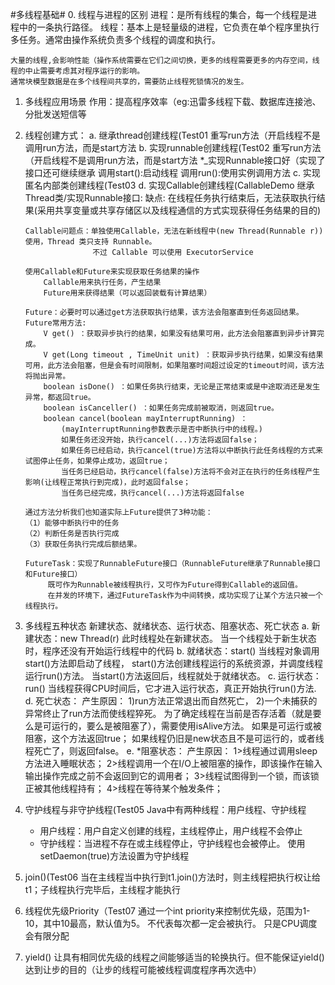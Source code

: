 #多线程基础#
0. 线程与进程的区别
    进程：是所有线程的集合，每一个线程是进程中的一条执行路径。
    线程：基本上是轻量级的进程，它负责在单个程序里执行多任务。通常由操作系统负责多个线程的调度和执行。

    大量的线程,会影响性能（操作系统需要在它们之间切换，更多的线程需要更多的内存空间，线程的中止需要考虑其对程序运行的影响。
    通常块模型数据是在多个线程间共享的，需要防止线程死锁情况的发生。

1. 多线程应用场景
    作用：提高程序效率（eg:迅雷多线程下载、数据库连接池、分批发送短信等

2. 线程创建方式：
    a. 继承thread创建线程(Test01
        重写run方法（开启线程不是调用run方法，而是start方法
    b. 实现runnable创建线程(Test02
        重写run方法（开启线程不是调用run方法，而是start方法
        *_实现Runnable接口好（实现了接口还可继续继承
        调用start():启动线程
        调用run():使用实例调用方法
    c. 实现匿名内部类创建线程(Test03
    d. 实现Callable创建线程(CallableDemo
       继承Thread类/实现Runnable接口: 
           缺点: 在线程任务执行结束后，无法获取执行结果(采用共享变量或共享存储区以及线程通信的方式实现获得任务结果的目的)
   
       Callable问题点：单独使用Callable，无法在新线程中(new Thread(Runnable r))使用，Thread 类只支持 Runnable。
                      不过 Callable 可以使用 ExecutorService
       
       使用Callable和Future来实现获取任务结果的操作
           Callable用来执行任务，产生结果
           Future用来获得结果（可以返回装载有计算结果）
       
       Future：必要时可以通过get方法获取执行结果，该方法会阻塞直到任务返回结果。
       Future常用方法:
           V get() ：获取异步执行的结果，如果没有结果可用，此方法会阻塞直到异步计算完成。
           V get(Long timeout , TimeUnit unit) ：获取异步执行结果，如果没有结果可用，此方法会阻塞，但是会有时间限制，如果阻塞时间超过设定的timeout时间，该方法将抛出异常。
           boolean isDone() ：如果任务执行结束，无论是正常结束或是中途取消还是发生异常，都返回true。
           boolean isCanceller() ：如果任务完成前被取消，则返回true。
           boolean cancel(boolean mayInterruptRunning) ：
               (mayInterruptRunning参数表示是否中断执行中的线程。)
               如果任务还没开始，执行cancel(...)方法将返回false；
               如果任务已经启动，执行cancel(true)方法将以中断执行此任务线程的方式来试图停止任务，如果停止成功，返回true；
               当任务已经启动，执行cancel(false)方法将不会对正在执行的任务线程产生影响(让线程正常执行到完成)，此时返回false；
               当任务已经完成，执行cancel(...)方法将返回false
       
       通过方法分析我们也知道实际上Future提供了3种功能：
       （1）能够中断执行中的任务
       （2）判断任务是否执行完成
       （3）获取任务执行完成后额结果。
       
       FutureTask：实现了RunnableFuture接口（RunnableFuture继承了Runnable接口和Future接口）
            既可作为Runnable被线程执行，又可作为Future得到Callable的返回值。
            在并发的环境下，通过FutureTask作为中间转换，成功实现了让某个方法只被一个线程执行。

5. 多线程五种状态
    新建状态、就绪状态、运行状态、阻塞状态、死亡状态
    a. 新建状态：new Thread(r)
        此时线程处在新建状态。 当一个线程处于新生状态时，程序还没有开始运行线程中的代码
    b. 就绪状态：start()
        当线程对象调用start()方法即启动了线程，
        start()方法创建线程运行的系统资源，并调度线程运行run()方法。
        当start()方法返回后，线程就处于就绪状态。
    c. 运行状态：run()
        当线程获得CPU时间后，它才进入运行状态，真正开始执行run()方法.
    d. 死亡状态：
        产生原因：
        1)run方法正常退出而自然死亡，
        2)一个未捕获的异常终止了run方法而使线程猝死。
        为了确定线程在当前是否存活着（就是要么是可运行的，要么是被阻塞了），需要使用isAlive方法。
        如果是可运行或被阻塞，这个方法返回true； 如果线程仍旧是new状态且不是可运行的，或者线程死亡了，则返回false。
    e. *阻塞状态：
        产生原因：
        1>线程通过调用sleep方法进入睡眠状态；
        2>线程调用一个在I/O上被阻塞的操作，即该操作在输入输出操作完成之前不会返回到它的调用者；
        3>线程试图得到一个锁，而该锁正被其他线程持有；
        4>线程在等待某个触发条件；

6. 守护线程与非守护线程(Test05
    Java中有两种线程：用户线程、守护线程
    - 用户线程：用户自定义创建的线程，主线程停止，用户线程不会停止
    - 守护线程：当进程不存在或主线程停止，守护线程也会被停止。
      使用setDaemon(true)方法设置为守护线程

7. join()(Test06
    当在主线程当中执行到t1.join()方法时，则主线程把执行权让给t1；子线程执行完毕后，主线程才能执行

8. 线程优先级Priority（Test07
    通过一个int priority来控制优先级，范围为1-10，其中10最高，默认值为5。
    不代表每次都一定会被执行。 只是CPU调度会有限分配

9. yield()
    让具有相同优先级的线程之间能够适当的轮换执行。但不能保证yield()达到让步的目的（让步的线程可能被线程调度程序再次选中）